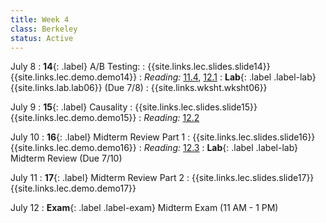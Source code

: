 ```yaml
---
title: Week 4
class: Berkeley
status: Active
---
```


July 8
: **14**{: .label} A/B Testing:
    : {{site.links.lec.slides.slide14}} {{site.links.lec.demo.demo14}}
: _Reading:_ [11.4](https://inferentialthinking.com/chapters/11/4/Error_Probabilities.html), [12.1](https://inferentialthinking.com/chapters/12/1/AB_Testing.html)
: **Lab**{: .label .label-lab} {{site.links.lab.lab06}} (Due 7/8)
    : {{site.links.wksht.wksht06}}

July 9
: **15**{: .label} Causality
    : {{site.links.lec.slides.slide15}} {{site.links.lec.demo.demo15}}
: _Reading:_ [12.2](https://inferentialthinking.com/chapters/12/2/Causality.html)

July 10
: **16**{: .label} Midterm Review Part 1
    : {{site.links.lec.slides.slide16}} {{site.links.lec.demo.demo16}}
: _Reading:_ [12.3](https://inferentialthinking.com/chapters/12/3/Deflategate.html)
: **Lab**{: .label .label-lab} Midterm Review (Due 7/10)

July 11
: **17**{: .label} Midterm Review Part 2
    : {{site.links.lec.slides.slide17}} {{site.links.lec.demo.demo17}}

July 12
: **Exam**{: .label .label-exam} Midterm Exam (11 AM - 1 PM)
